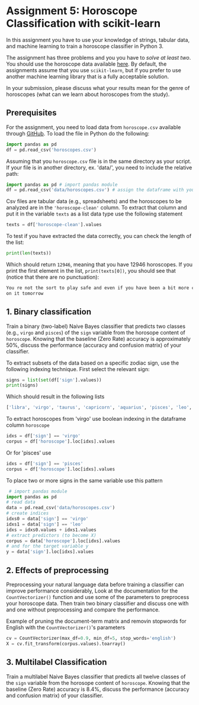 # Assignment 5: Horoscope Classification with scikit-learn #

In this assignment you have to use your knowledge of strings, tabular data, and machine learning to train a horoscope classifier in Python 3. 

The assignment has three problems and you you have to _solve at least two_. You should use the horoscope data available [here](https://github.com/CHCAA-EDUX/Programming-for-the-Humanities-E21/blob/main/dat/horoscopes.csv). By default, the assignments assume that you use `scikit-learn`, but if you prefer to use another machine learning library that is a fully acceptable solution.

In your submission, please discuss what your results mean for the genre of horoscopes (what can we learn about horoscopes from the study).

## Prerequisites ##

For the assignment, you need to load data from `horoscope.csv` available through [GitHub](https://raw.githubusercontent.com/CHCAA-EDUX/Programming-for-the-Humanities-E21/main/dat/horoscopes.csv). To load the file in Python do the following:

```py
import pandas as pd
df = pd.read_csv('horoscopes.csv')
```

Assuming that you `horoscope.csv` file is in the same directory as your script. If your file is in another directory, ex. 'data/', you need to include the relative path:

```py
import pandas as pd # import pandas module
df = pd.read_csv('data/horoscopes.csv') # assign the dataframe with your data to variable 'df'
```

Csv files are tabular data (e.g., spreadsheets) and the horoscopes to be analyzed are in the `'horoscope-clean'` column. To extract that column and put it in the variable `texts` as a list data type use the following statement

```py
texts = df['horoscope-clean'].values
```

To test if you have extracted the data correctly, you can check the length of the list:

```py
print(len(texts))
```

Which should return `12946`, meaning that you have 12946 horoscopes. If you print the first element in the list, `print(texts[0])`, you should see that (notice that there are no punctuation):

```sh
You re not the sort to play safe and even if you have been a bit more cautious than usual in recent weeks you will more than make up for it over the next few days Plan your new adventure today and start working
on it tomorrow
```

## 1. Binary classification ##

Train a binary (two-label) Naive Bayes classifier that predicts two classes (e.g., `virgo` and `pisces`) of the `sign` variable from the horosope content of `horoscope`. Knowing that the baseline (Zero Rate) accuracy is approximately 50%, discuss the performance (accuracy and confusion matrix) of your classifier. 

To extract subsets of the data based on a specific zodiac sign, use the following indexing technique. First select the relevant sign:

```py
signs = list(set(df['sign'].values))
print(signs)
```

Which should result in the following lists

```sh
['libra', 'virgo', 'taurus', 'capricorn', 'aquarius', 'pisces', 'leo', 'gemini', 'scorpio', 'sagittarius', 'aries', 'cancer']
```

To extract horoscopes from 'virgo' use boolean indexing in the dataframe column `horoscope`

```py
idxs = df['sign'] == 'virgo'
corpus = df['horoscope'].loc[idxs].values
```

Or for 'pisces' use

```py
idxs = df['sign'] == 'pisces'
corpus = df['horoscope'].loc[idxs].values
```

To place two or more signs in the same variable use this pattern

```py
 # import pandas module
import pandas as pd
# read data
data = pd.read_csv('data/horoscopes.csv')
# create indices
idxs0 = data['sign'] == 'virgo'
idxs1 = data['sign'] == 'leo'
idxs = idxs0.values + idxs1.values
# extract predictors (to become X)
corpus = data['horoscope'].loc[idxs].values
# and for the target variable y
y = data['sign'].loc[idxs].values
```

## 2. Effects of preprocessing ##

Preprocessing your natural language data before training a classifier can improve performance considerably, Look at the documentation for the `CountVectorizer()` function and use some of the parameters to preprocess your horoscope data. Then train two binary classifier and discuss one with and one without preprocessing and compare the performance.

Example of pruning the document-term matrix and removin stopwords for English with the `CountVectorizer()`'s parameters

```py
cv = CountVectorizer(max_df=0.9, min_df=5, stop_words='english')
X = cv.fit_transform(corpus.values).toarray()
```

## 3. Multilabel Classification ##

Train a multilabel Naive Bayes classifier that predicts all twelve classes of the `sign` variable from the horosope content of `horoscope`. Knowing that the baseline (Zero Rate) accuracy is 8.4%, discuss the performance (accuracy and confusion matrix) of your classifier. 